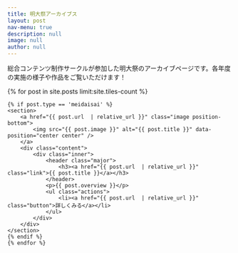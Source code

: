 ```yaml
---
title: 明大祭アーカイブス
layout: post
nav-menu: true
description: null
image: null
author: null
---
```


<!-- Main -->
<div id="main">

<!-- One -->
<section id="one">
	<div class="inner">
		<p>
        総合コンテンツ制作サークルが参加した明大祭のアーカイブページです。各年度の実施の様子や作品をご覧いただけます！
        </p>
	</div>
</section>

<!-- Two -->
<section id="two" class="spotlights">
	{% for post in site.posts limit:site.tiles-count %}

    {% if post.type == 'meidaisai' %}
	<section>
		<a href="{{ post.url  | relative_url }}" class="image position-bottom">
			<img src="{{ post.image }}" alt="{{ post.title }}" data-position="center center" />
		</a>
		<div class="content">
			<div class="inner">
				<header class="major">
					<h3><a href="{{ post.url  | relative_url }}" class="link">{{ post.title }}</a></h3>
				</header>
				<p>{{ post.overview }}</p>
				<ul class="actions">
					<li><a href="{{ post.url  | relative_url }}" class="button">詳しくみる</a></li>
				</ul>
			</div>
		</div>
	</section>
	{% endif %}
	{% endfor %}
</section>

</div>